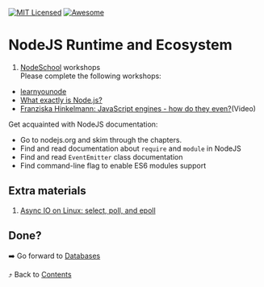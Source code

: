[![MIT Licensed][icon-mit]][license]
[![Awesome][icon-awesome]][awesome]
&nbsp;&nbsp;&nbsp;&nbsp;&nbsp;&nbsp;

# NodeJS Runtime and Ecosystem

1.  [NodeSchool](https://nodeschool.io/) workshops  
    Please complete the following workshops:

- [learnyounode](https://github.com/workshopper/learnyounode)
- [What exactly is Node.js?](https://medium.freecodecamp.org/what-exactly-is-node-js-ae36e97449f5)
- [Franziska Hinkelmann: JavaScript engines - how do they even?](https://youtu.be/p-iiEDtpy6I)(Video)

Get acquainted with NodeJS documentation:

- Go to nodejs.org and skim through the chapters.
- Find and read documentation about `require` and `module` in NodeJS
- Find and read `EventEmitter` class documentation
- Find command-line flag to enable ES6 modules support

## Extra materials

1. [Async IO on Linux: select, poll, and epoll](https://jvns.ca/blog/2017/06/03/async-io-on-linux--select--poll--and-epoll/)

## Done?

➡️ Go forward to [Databases](databases_basic.md)

⤴️ Back to [Contents](../contents.md)

[icon-chat]: https://img.shields.io/badge/chat-on%20telegram-blue.svg
[icon-mit]: https://img.shields.io/badge/license-MIT-blue.svg
[icon-awesome]: https://cdn.rawgit.com/sindresorhus/awesome/d7305f38d29fed78fa85652e3a63e154dd8e8829/media/badge.svg
[license]: https://github.com/Kottans/web/blob/master/LICENSE.md
[awesome]: https://github.com/sindresorhus/awesome
